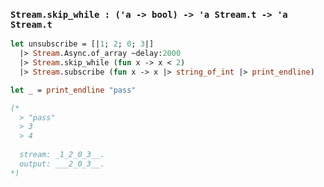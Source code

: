 ### `Stream.skip_while : ('a -> bool) -> 'a Stream.t -> 'a Stream.t`

```ocaml
let unsubscribe = [|1; 2; 0; 3|]
  |> Stream.Async.of_array ~delay:2000
  |> Stream.skip_while (fun x -> x < 2)
  |> Stream.subscribe (fun x -> x |> string_of_int |> print_endline)

let _ = print_endline "pass"

(*
  > "pass"
  > 3
  > 4
  
  stream: _1_2_0_3__.
  output: ___2_0_3__.
*)
```